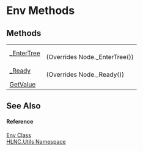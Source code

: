 # Env Methods




## Methods
<table>
<tr>
<td><a href="M_HLNC_Utils_Env__EnterTree">_EnterTree</a></td>
<td><br />(Overrides Node._EnterTree())</td></tr>
<tr>
<td><a href="M_HLNC_Utils_Env__Ready">_Ready</a></td>
<td><br />(Overrides Node._Ready())</td></tr>
<tr>
<td><a href="M_HLNC_Utils_Env_GetValue">GetValue</a></td>
<td> </td></tr>
</table>

## See Also


#### Reference
<a href="T_HLNC_Utils_Env">Env Class</a>  
<a href="N_HLNC_Utils">HLNC.Utils Namespace</a>  
